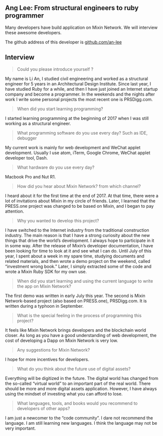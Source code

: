 ## Ang Lee: From structural engineers to ruby programmer

Many developers have build application on Mixin Network. We will interview these awesome developers.

The github address of this developer is [github.com/an-lee](https://github.com/github.com/an-lee)


## Interview

> Could you please introduce yourself ?

My name is Li An, I studied civil engineering and worked as a structural engineer for 5 years in an Architectural Design Institute. Since last year, I have studied Ruby for a while, and then I have just joined an Internet startup company and become a programmer. In the weekends and the nights after work I write some personal projects the most recent one is PRSDigg.com.

> When did you start learning programming?

I started learning programming at the beginning of 2017 when I was still working as a structural engineer.

> What programming software do you use every day? Such as IDE, debugger 

My current work is mainly for web development and WeChat applet development. Usually I use atom, iTerm, Google Chrome, WeChat applet developer tool, Dash.

> What hardware do you use every day?

Macbook Pro and Nut R1.

> How did you hear about Mixin Network? from which channel?

I heard about it for the first time at the end of 2017. At that time, there were a lot of invitations about Mixin in my circle of friends. Later, I learned that the PRESS.one project was changed to be based on Mixin, and I began to pay attention.

> Why you wanted to develop this project?

I have switched to the Internet industry from the traditional construction industry. The main reason is that I have a strong curiosity about the new things that drive the world’s development. I always hope to participate in it in some way. After the release of Mixin’s developer documentation, I have been looking for time to look at it and see what I can do. Until July of this year, I spent about a week in my spare time, studying documents and related materials, and then wrote a demo project on the weekend, called “investment wrong book.” Later, I simply extracted some of the code and wrote a Mixin Ruby SDK for my own use.

> When did you start learning and using the current language to write the app on Mixin Network?

The first demo was written in early July this year. The second is Mixin Network-based project (also based on PRESS.one), PRSDigg.com. It is written during a typhoon in September.

> What is the special feeling in the process of programming this project?

It feels like Mixin Network brings developers and the blockchain world closer. As long as you have a good understanding of web development, the cost of developing a Dapp on Mixin Network is very low.

> Any suggestions for Mixin Network?

I hope for more incentives for developers.

> What do you think about the future use of digital assets?

Everything will be digitized in the future. The digital world has changed from the so-called “virtual world” to an important part of the real world. There should be more and more digital assets application. However, I have always using the mindset of investing what you can afford to lose.

> What languages, tools, and books would you recommend to developers of other apps?

I am just a newcomer to the “code community”. I dare not recommend the language. I am still learning new languages. I think the language may not be very important.
